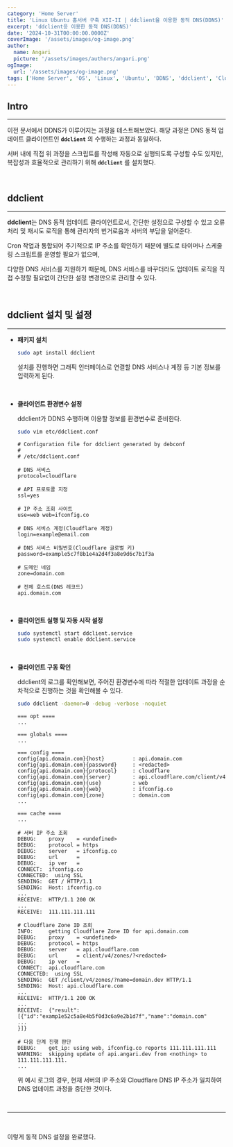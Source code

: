 ```yaml
---
category: 'Home Server'
title: 'Linux Ubuntu 홈서버 구축 XII-II | ddclient을 이용한 동적 DNS(DDNS)'
excerpt: 'ddclient응 이용한 동적 DNS(DDNS)'
date: '2024-10-31T00:00:00.0000Z'
coverImage: '/assets/images/og-image.png'
author:
  name: Angari
  picture: '/assets/images/authors/angari.png'
ogImage:
  url: '/assets/images/og-image.png'
tags: ['Home Server', 'OS', 'Linux', 'Ubuntu', 'DDNS', 'ddclient', 'Cloudflare']
---
```


## **Intro**
---

이전 문서에서 DDNS가 이루어지는 과정을 테스트해보았다. 해당 과정은 DNS 동적 업데이트 클라이언트인 **`ddclient`** 의 수행하는 과정과 동일하다.

서버 내에 직접 위 과정을 스크립트를 작성해 자동으로 실행되도록 구성할 수도 있지만, 복잡성과 효율적으로 관리하기 위해 **`ddclient`** 를 설치했다.

<br>

## **ddclient**
---

**ddclient**는 DNS 동적 업데이트 클라이언트로서, 간단한 설정으로 구성할 수 있고 오류 처리 및 재시도 로직을 통해 관리자의 번거로움과 서버의 부담을 덜어준다. 

Cron 작업과 통합되어 주기적으로 IP 주소를 확인하기 때문에 별도로 타이머나 스케줄링 스크립트를 운영할 필요가 없으며,

다양한 DNS 서비스를 지원하기 때문에, DNS 서비스를 바꾸더라도 업데이트 로직을 직접 수정할 필요없이 간단한 설정 변경만으로 관리할 수 있다.

<br>

## **ddclient 설치 및 설정**
---

- **패키지 설치**

  ```zsh
  sudo apt install ddclient
  ```

  설치를 진행하면 그래픽 인터페이스로 연결할 DNS 서비스나 계정 등 기본 정보를 입력하게 된다.

<br>

- **클라이언트 환경변수 설정**

  ddclient가 DDNS 수행하며 이용할 정보를 환경변수로 준비한다.

  ```zsh
  sudo vim etc/ddclient.conf
  ```

  ```
  # Configuration file for ddclient generated by debconf
  #
  # /etc/ddclient.conf

  # DNS 서비스
  protocol=cloudflare

  # API 프로토콜 지정
  ssl=yes

  # IP 주소 조회 사이트
  use=web web=ifconfig.co

  # DNS 서비스 계정(Cloudflare 계정)
  login=example@email.com

  # DNS 서비스 비밀번호(Cloudflare 글로벌 키)
  password=example5c7f8b1e4a2d4f3a8e9d6c7b1f3a
  
  # 도메인 네임
  zone=domain.com

  # 전체 호스트(DNS 레코드)
  api.domain.com
  ```

<br>

- **클라이언트 실행 및 자동 시작 설정**

  ```zsh
  sudo systemctl start ddclient.service
  sudo systemctl enable ddclient.service
  ```

<br>

- **클라이언트 구동 확인**

  ddclient의 로그를 확인해보면, 주어진 환경변수에 따라 적절한 업데이트 과정을 순차적으로 진행하는 것을 확인해볼 수 있다.

  ```zsh
  sudo ddclient -daemon=0 -debug -verbose -noquiet
  ```

  ```
  === opt ====
  ...

  === globals ====
  ...
  
  === config ====
  config{api.domain.com}{host}         : api.domain.com
  config{api.domain.com}{password}     : <redacted>
  config{api.domain.com}{protocol}     : cloudflare
  config{api.domain.com}{server}       : api.cloudflare.com/client/v4
  config{api.domain.com}{use}          : web
  config{api.domain.com}{web}          : ifconfig.co
  config{api.domain.com}{zone}         : domain.com
  ...

  === cache ====
  ...

  # 서버 IP 주소 조회
  DEBUG:    proxy    = <undefined>
  DEBUG:    protocol = https
  DEBUG:    server   = ifconfig.co
  DEBUG:    url      =
  DEBUG:    ip ver   =
  CONNECT:  ifconfig.co
  CONNECTED:  using SSL
  SENDING:  GET / HTTP/1.1
  SENDING:  Host: ifconfig.co
  ...
  RECEIVE:  HTTP/1.1 200 OK
  ...
  RECEIVE:  111.111.111.111

  # Cloudflare Zone ID 조회
  INFO:     getting Cloudflare Zone ID for api.domain.com
  DEBUG:    proxy    = <undefined>
  DEBUG:    protocol = https
  DEBUG:    server   = api.cloudflare.com
  DEBUG:    url      = client/v4/zones/?<redacted>
  DEBUG:    ip ver   =
  CONNECT:  api.cloudflare.com
  CONNECTED:  using SSL
  SENDING:  GET /client/v4/zones/?name=domain.dev HTTP/1.1
  SENDING:  Host: api.cloudflare.com
  ...
  RECEIVE:  HTTP/1.1 200 OK
  ...
  RECEIVE:  {"result":[{"id":"examp1e52c5a8e4b5f0d3c6a9e2b1d7f","name":"domain.com" 
  ...
  }]}

  # 다음 단계 진행 판단
  DEBUG:    get_ip: using web, ifconfig.co reports 111.111.111.111
  WARNING:  skipping update of api.angari.dev from <nothing> to 111.111.111.111.
  ...
  ```
  위 예시 로그의 경우, 현재 서버의 IP 주소와 Cloudflare DNS IP 주소가 일치하여 DNS 업데이트 과정을 중단한 것이다.

<br>

---

<br>

이렇게 동적 DNS 설정을 완료했다.